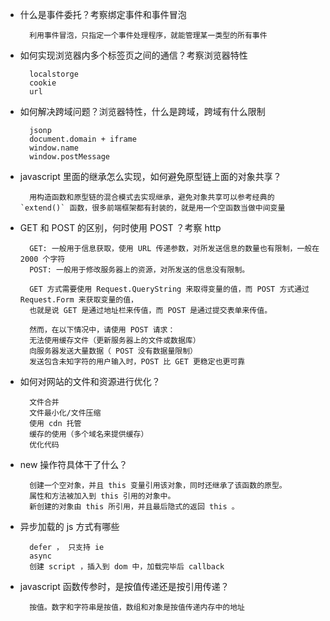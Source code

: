 - 什么是事件委托？考察绑定事件和事件冒泡

        利用事件冒泡，只指定一个事件处理程序，就能管理某一类型的所有事件

- 如何实现浏览器内多个标签页之间的通信？考察浏览器特性

        localstorge
        cookie
        url

- 如何解决跨域问题？浏览器特性，什么是跨域，跨域有什么限制

        jsonp
        document.domain + iframe
        window.name
        window.postMessage

- javascript 里面的继承怎么实现，如何避免原型链上面的对象共享？

        用构造函数和原型链的混合模式去实现继承，避免对象共享可以参考经典的 `extend()` 函数，很多前端框架都有封装的，就是用一个空函数当做中间变量

- GET 和 POST 的区别，何时使用 POST ？考察 http

        GET: 一般用于信息获取，使用 URL 传递参数，对所发送信息的数量也有限制，一般在 2000 个字符
        POST: 一般用于修改服务器上的资源，对所发送的信息没有限制。

        GET 方式需要使用 Request.QueryString 来取得变量的值，而 POST 方式通过 Request.Form 来获取变量的值，
        也就是说 GET 是通过地址栏来传值，而 POST 是通过提交表单来传值。

        然而，在以下情况中，请使用 POST 请求：
        无法使用缓存文件（更新服务器上的文件或数据库）
        向服务器发送大量数据（ POST 没有数据量限制）
        发送包含未知字符的用户输入时，POST 比 GET 更稳定也更可靠

- 如何对网站的文件和资源进行优化？

        文件合并
        文件最小化/文件压缩
        使用 cdn 托管
        缓存的使用（多个域名来提供缓存）
        优化代码

- new 操作符具体干了什么？

        创建一个空对象，并且 this 变量引用该对象，同时还继承了该函数的原型。
        属性和方法被加入到 this 引用的对象中。
        新创建的对象由 this 所引用，并且最后隐式的返回 this 。

- 异步加载的 js 方式有哪些

        defer ， 只支持 ie
        async
        创建 script ，插入到 dom 中，加载完毕后 callback

- javascript 函数传参时，是按值传递还是按引用传递？

        按值。数字和字符串是按值，数组和对象是按值传递内存中的地址
